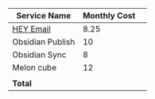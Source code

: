 | Service Name                              | Monthly Cost |     |
| ----------------------------------------- | ------------ | --- |
| [HEY Email](https://www.hey.com/pricing/) | 8.25         |     |
| Obsidian Publish                          | 10           |     |
| Obsidian Sync                             | 8            |     |
| Melon cube                                | 12           |     |
|                                           |              |     |
| **Total**                                 |              |     |
            
<!-- TBLFM: @>$2=sum(@I..@-1) -->
                             
